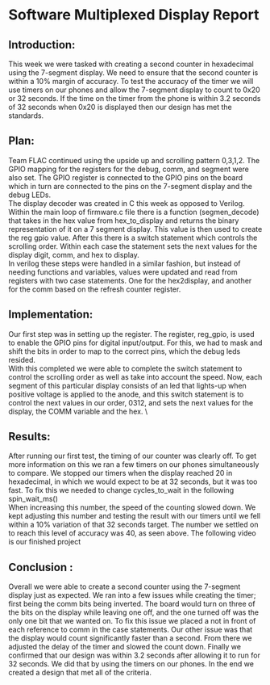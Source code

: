 # Software Multiplexed Display Report

## Introduction:
This week we were tasked with creating a second counter in hexadecimal using the 7-segment display. We need to ensure that the second counter is within a 10% margin of accuracy. To test the accuracy of the timer we will use timers on our phones and allow the 7-segment display to count to 0x20 or 32 seconds. If the time on the timer from the phone is within 3.2 seconds of 32 seconds when 0x20 is displayed then our design has met the standards. 
## Plan:
Team FLAC continued using the upside up and scrolling pattern 0,3,1,2. The GPIO mapping for the registers for the debug, comm, and segment were also set. The GPIO register is connected to the GPIO pins on the board which in turn are connected to the pins on the 7-segment display and the debug LEDs.
\
The display decoder was created in C this week as opposed to Verilog. Within the main loop of firmware.c file there is a function (segmen_decode) that takes in the hex value from hex_to_display and returns the binary representation of it on a 7 segment display. This value is then used to create the reg gpio value. After this there is a switch statement which controls the scrolling order. Within each case the statement sets the next values for the display digit, comm, and hex to display. 
\
In verilog these steps were handled in a similar fashion, but instead of needing functions and variables, values were updated and read from registers with two case statements. One for the hex2display, and another for the comm based on the refresh counter register. 
## Implementation:
Our first step was in setting up the register. The register, reg_gpio, is used to enable the GPIO pins for digital input/output. For this, we had to mask and shift the bits in order to map to the correct pins, which the debug leds resided.
\
With this completed we were able to complete the switch statement to control the scrolling order as well as take into account the speed. Now, each segment of this particular display consists of an led that lights-up when positive voltage is applied to the anode, and this switch statement is to control the next values in our order, 0312, and sets the next values for the display, the COMM variable and the hex. 
\
## Results:
After running our first test, the timing of our counter was clearly off. To get more information on this we ran a few timers on our phones simultaneously to compare. We stopped our timers when the display reached 20 in hexadecimal, in which we would expect to be at 32 seconds, but it was too fast. To fix this we needed to change cycles_to_wait in the following spin_wait_ms() 
\
When increasing this number, the speed of the counting slowed down. We kept adjusting this number and testing the result with our timers until we fell within a 10% variation of that 32 seconds target. The number we settled on to reach this level of accuracy was 40, as seen above. The following video is our finished project
## Conclusion :
Overall we were able to create a second counter using the 7-segment display just as expected. We ran into a few issues while creating the timer; first being the comm bits being inverted. The board would turn on three of the bits on the display while leaving one off, and the one turned off was the only one bit that we wanted on. To fix this issue we placed a not in front of each reference to comm in the case statements. Our other issue was that the display would count significantly faster than a second. From there we adjusted the delay of the timer and slowed the count down. Finally we confirmed that our design was within 3.2 seconds after allowing it to run for 32 seconds. We did that by using the timers on our phones. In the end we created a design that met all of the criteria.
